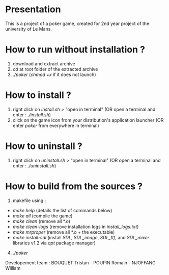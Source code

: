 # Presentation
This is a project of a poker game, created for 2nd year project of the university of Le Mans.

# How to run without installation ?
1) download and extract archive
2) *cd* at root folder of the extracted archive
3) *./poker* (*chmod +x* if it does not launch)
 
# How to install ?
1) right click on *install.sh* > "open in terminal" (OR open a terminal and enter : *./install.sh*)
2) click on the game icon from your distribution's application launcher (OR enter *poker* from everywhere in terminal)

# How to uninstall ?
1) right click on *uninstall.sh* > "open in terminal" (OR open a terminal and enter : *./uninstall.sh*)

# How to build from the sources ?
1) makefile using :
  - *make help*         (details the list of commands below)
  - *make all*          (compile the game)
  - *make clean*        (remove all \*.o)
  - *make clean-logs*        (remove installation logs in *install_logs.txt*)
  - *make mrproper*		  (remove all \*.o + the executable)
  - *make install-sdl*  (install *SDL*, *SDL_image*, *SDL_ttf*, and *SDL_mixer* libraries v1.2 via *apt* package manager)
4) *./poker*

Developement team : BOUQUET Tristan - POUPIN Romain - NJOFFANG William

